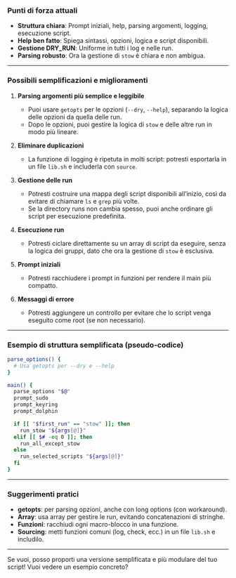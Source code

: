 ### Punti di forza attuali

- **Struttura chiara**: Prompt iniziali, help, parsing argomenti, logging, esecuzione script.
- **Help ben fatto**: Spiega sintassi, opzioni, logica e script disponibili.
- **Gestione DRY_RUN**: Uniforme in tutti i log e nelle run.
- **Parsing robusto**: Ora la gestione di `stow` è chiara e non ambigua.

---

### Possibili semplificazioni e miglioramenti

1. **Parsing argomenti più semplice e leggibile**
   - Puoi usare `getopts` per le opzioni (`--dry`, `--help`), separando la logica delle opzioni da quella delle run.
   - Dopo le opzioni, puoi gestire la logica di `stow` e delle altre run in modo più lineare.

2. **Eliminare duplicazioni**
   - La funzione di logging è ripetuta in molti script: potresti esportarla in un file `lib.sh` e includerla con `source`.

3. **Gestione delle run**
   - Potresti costruire una mappa degli script disponibili all’inizio, così da evitare di chiamare `ls` e `grep` più volte.
   - Se la directory runs non cambia spesso, puoi anche ordinare gli script per esecuzione predefinita.

4. **Esecuzione run**
   - Potresti ciclare direttamente su un array di script da eseguire, senza la logica dei gruppi, dato che ora la gestione di `stow` è esclusiva.

5. **Prompt iniziali**
   - Potresti racchiudere i prompt in funzioni per rendere il main più compatto.

6. **Messaggi di errore**
   - Potresti aggiungere un controllo per evitare che lo script venga eseguito come root (se non necessario).

---

### Esempio di struttura semplificata (pseudo-codice)

```bash
parse_options() {
  # Usa getopts per --dry e --help
}

main() {
  parse_options "$@"
  prompt_sudo
  prompt_keyring
  prompt_dolphin

  if [[ "$first_run" == "stow" ]]; then
    run_stow "${args[@]}"
  elif [[ $# -eq 0 ]]; then
    run_all_except_stow
  else
    run_selected_scripts "${args[@]}"
  fi
}
```

---

### Suggerimenti pratici

- **getopts**: per parsing opzioni, anche con long options (con workaround).
- **Array**: usa array per gestire le run, evitando concatenazioni di stringhe.
- **Funzioni**: racchiudi ogni macro-blocco in una funzione.
- **Sourcing**: metti funzioni comuni (log, check, ecc.) in un file `lib.sh` e includilo.

---

Se vuoi, posso proporti una versione semplificata e più modulare del tuo script! Vuoi vedere un esempio concreto?
